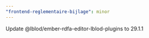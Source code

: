 ```yaml
---
"frontend-reglementaire-bijlage": minor
---
```


Update @lblod/ember-rdfa-editor-lblod-plugins to 29.1.1
